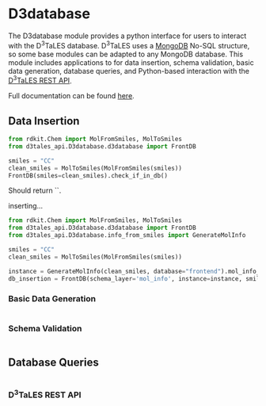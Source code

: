 # D3database

The D3database module provides a python interface for users to interact with the D<sup>3</sup>TaLES
database. D<sup>3</sup>TaLES uses a [MongoDB](https://www.mongodb.com/) No-SQL structure, so some  base modules can be adapted to any MongoDB database. This module includes applications to
for data insertion, schema validation, basic data generation, database queries, and 
Python-based interaction with the [D<sup>3</sup>TaLES REST API](https://d3tales.as.uky.edu/docs/restapi.html). 

Full documentation can be found [here](d3tales_api.D3database.html).

## Data Insertion

```python
from rdkit.Chem import MolFromSmiles, MolToSmiles
from d3tales_api.D3database.d3database import FrontDB

smiles = "CC"
clean_smiles = MolToSmiles(MolFromSmiles(smiles))
FrontDB(smiles=clean_smiles).check_if_in_db()
```
Should return ``. 


inserting...
```python
from rdkit.Chem import MolFromSmiles, MolToSmiles
from d3tales_api.D3database.d3database import FrontDB
from d3tales_api.D3database.info_from_smiles import GenerateMolInfo

smiles = "CC"
clean_smiles = MolToSmiles(MolFromSmiles(smiles))

instance = GenerateMolInfo(clean_smiles, database="frontend").mol_info_dict
db_insertion = FrontDB(schema_layer='mol_info', instance=instance, smiles=clean_smiles, group="Non-D3TaLES")
```

### Basic Data Generation

```python

```

### Schema Validation

```python

```

## Database Queries

```python

```

### D<sup>3</sup>TaLES REST API 

```python

```
